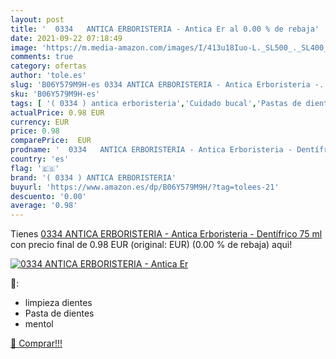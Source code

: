 ```yaml
---
layout: post
title: '  0334   ANTICA ERBORISTERIA - Antica Er al 0.00 % de rebaja'
date: 2021-09-22 07:18:49
image: 'https://m.media-amazon.com/images/I/413u18Iuo-L._SL500_._SL400_.jpg'
comments: true
category: ofertas
author: 'tole.es'
slug: 'B06Y579M9H-es 0334 ANTICA ERBORISTERIA - Antica Erboristeria -...'
sku: 'B06Y579M9H-es'
tags: [ '( 0334 ) antica erboristeria','Cuidado bucal','Pastas de dientes','Salud y cuidado personal','dentífrico', ]
actualPrice: 0.98 EUR
currency: EUR
price: 0.98
comparePrice:  EUR
prodname: '  0334   ANTICA ERBORISTERIA - Antica Erboristeria - Dentífrico  75 ml'
country: 'es'
flag: '🇪🇸'
brand: '( 0334 ) ANTICA ERBORISTERIA'
buyurl: 'https://www.amazon.es/dp/B06Y579M9H/?tag=tolees-21'
descuento: '0.00'
average: '0.98'
---
```


Tienes [  0334   ANTICA ERBORISTERIA - Antica Erboristeria - Dentífrico  75 ml](https://www.amazon.es/dp/B06Y579M9H/?tag=tolees-21) con precio final de  0.98 EUR (original:  EUR) (0.00 %  de rebaja) aqui!

[![  0334   ANTICA ERBORISTERIA - Antica Er](https://m.media-amazon.com/images/I/413u18Iuo-L._SL500_._SL400_.jpg)](https://www.amazon.es/dp/B06Y579M9H/?tag=tolees-21)

🔎:

- limpieza dientes
- Pasta de dientes
- mentol

[🛒 Comprar!!!](https://www.amazon.es/dp/B06Y579M9H/?tag=tolees-21)
